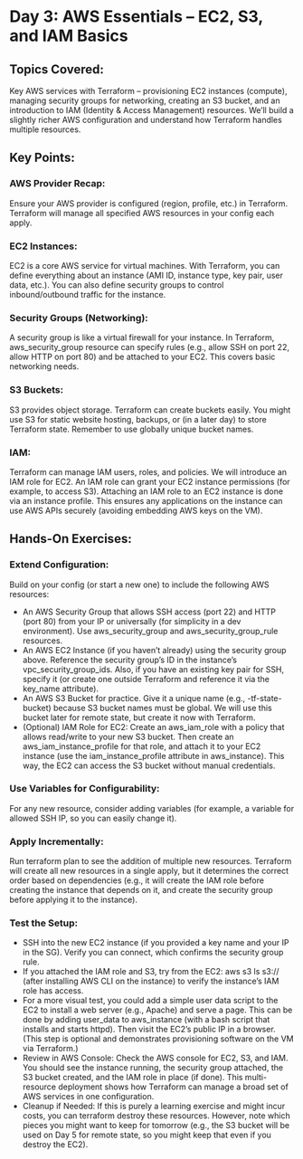 # Day 3: AWS Essentials – EC2, S3, and IAM Basics
## Topics Covered: 
Key AWS services with Terraform – provisioning EC2 instances (compute), managing security groups for networking, creating an S3 bucket, and an introduction to IAM (Identity & Access Management) resources. We’ll build a slightly richer AWS configuration and understand how Terraform handles multiple resources.

## Key Points:
### AWS Provider Recap: 
Ensure your AWS provider is configured (region, profile, etc.) in Terraform. Terraform will manage all specified AWS resources in your config each apply.

### EC2 Instances: 
EC2 is a core AWS service for virtual machines. With Terraform, you can define everything about an instance (AMI ID, instance type, key pair, user data, etc.). You can also define security groups to control inbound/outbound traffic for the instance.

### Security Groups (Networking): 
A security group is like a virtual firewall for your instance. In Terraform, aws_security_group resource can specify rules (e.g., allow SSH on port 22, allow HTTP on port 80) and be attached to your EC2. This covers basic networking needs.

### S3 Buckets: 
S3 provides object storage. Terraform can create buckets easily. You might use S3 for static website hosting, backups, or (in a later day) to store Terraform state. Remember to use globally unique bucket names.

### IAM: 
Terraform can manage IAM users, roles, and policies. We will introduce an IAM role for EC2. An IAM role can grant your EC2 instance permissions (for example, to access S3). Attaching an IAM role to an EC2 instance is done via an instance profile. This ensures any applications on the instance can use AWS APIs securely (avoiding embedding AWS keys on the VM).

## Hands-On Exercises:
### Extend Configuration: 
Build on your config (or start a new one) to include the following AWS resources:
* An AWS Security Group that allows SSH access (port 22) and HTTP (port 80) from your IP or universally (for simplicity in a dev environment). Use aws_security_group and aws_security_group_rule resources.
* An AWS EC2 Instance (if you haven’t already) using the security group above. Reference the security group’s ID in the instance’s vpc_security_group_ids. Also, if you have an existing key pair for SSH, specify it (or create one outside Terraform and reference it via the key_name attribute).
* An AWS S3 Bucket for practice. Give it a unique name (e.g., <your-initials>-tf-state-bucket) because S3 bucket names must be global. We will use this bucket later for remote state, but create it now with Terraform.
* (Optional) IAM Role for EC2: Create an aws_iam_role with a policy that allows read/write to your new S3 bucket. Then create an aws_iam_instance_profile for that role, and attach it to your EC2 instance (use the iam_instance_profile attribute in aws_instance). This way, the EC2 can access the S3 bucket without manual credentials.

### Use Variables for Configurability: 
For any new resource, consider adding variables (for example, a variable for allowed SSH IP, so you can easily change it).

### Apply Incrementally: 
Run terraform plan to see the addition of multiple new resources. Terraform will create all new resources in a single apply, but it determines the correct order based on dependencies (e.g., it will create the IAM role before creating the instance that depends on it, and create the security group before applying it to the instance).

### Test the Setup:
* SSH into the new EC2 instance (if you provided a key name and your IP in the SG). Verify you can connect, which confirms the security group rule.
* If you attached the IAM role and S3, try from the EC2: aws s3 ls s3://<your-bucket> (after installing AWS CLI on the instance) to verify the instance’s IAM role has access.
* For a more visual test, you could add a simple user data script to the EC2 to install a web server (e.g., Apache) and serve a page. This can be done by adding user_data to aws_instance (with a bash script that installs and starts httpd). Then visit the EC2’s public IP in a browser. (This step is optional and demonstrates provisioning software on the VM via Terraform.)
* Review in AWS Console: Check the AWS console for EC2, S3, and IAM. You should see the instance running, the security group attached, the S3 bucket created, and the IAM role in place (if done). This multi-resource deployment shows how Terraform can manage a broad set of AWS services in one configuration.
* Cleanup if Needed: If this is purely a learning exercise and might incur costs, you can terraform destroy these resources. However, note which pieces you might want to keep for tomorrow (e.g., the S3 bucket will be used on Day 5 for remote state, so you might keep that even if you destroy the EC2).
